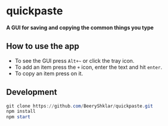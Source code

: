 # quickpaste

**A GUI for saving and copying the common things you type**

## How to use the app

- To see the GUI press `Alt+~` or click the tray icon.
- To add an item press the `+` icon, enter the text and hit `enter`.
- To copy an item press on it.

## Development

```powershell
git clone https://github.com/BeeryShklar/quickpaste.git
npm install
npm start
```
